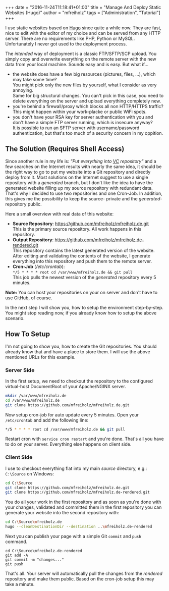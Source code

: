 +++
date = "2016-11-24T11:18:41+01:00"
title = "Manage And Deploy Static Websites (Hugo)"
author = "mfreiholz"
tags = ["Administration", "Tutorial"]
+++

I use static websites based on [Hugo](https://gohugo.io) since quite a while now. They are fast, nice to edit with the editor of my choice and can be served from any HTTP server. There are no requirements like PHP, Python or MySQL. Unfortunately I never got used to the deployment process.<!--more-->

The *intended* way of deployment is a classic FTP/SFTP/SCP upload. You simply copy and overwrite everything on the remote server with the new data from your local machine. Sounds easy and is easy. But what if...

- the website does have a few big resources (pictures, files, ...), which may take some time? \
    You might pick only the new files by yourself, what I consider as very annoying. \
    Same for big structural changes. You can't pick in this case, you need to delete everything on the server and upload everything completely new.
- you're behind a firewall/proxy which blocks all non HTTP/HTTPS traffic? \
    This might happen within your work-placke or public WiFi spots.
- you don't have your RSA key for server authentication with you and don't have a simple FTP server running, which is insecure anyway? \
    It is possible to run an SFTP server with username/password authentication, but that's too much of a security concern in my oppition.

## The Solution (Requires Shell Access)

Since another rule in my life is: *"Put everything into [VC](https://en.wikipedia.org/wiki/Version_control) repository"* and a few searches on the Internet results with nearly the same idea, it should be the right way to go to put my website into a Git repository and directly deploy from it. Most solutions on the Internet suggest to use a single repository with a *generated* branch, but I don't like the idea to have the generated website filling up my source repository with redundant data. That's why I decided to use two repositories and one Cron-Job. In addition, this gives me the possibility to keep the source- private and the *generated*-repository public.

Here a small overview with real data of this website:

- **Source Repository**: <https://github.com/mfreiholz/mfreiholz.de.git> \
    This is the primary source repository. All work happens in this repository.
- **Output Repository**: <https://github.com/mfreiholz/mfreiholz.de-rendered.git> \
    This repository contains the latest generated version of the website.
    After editing and validating the contents of the website, I generate everything into this repository and push them to the remote server.
- **Cron-Job** (*/etc/crontab*): \
    `*/5 * * * * root cd /var/www/mfreiholz.de && git pull` \
    This job pulls the newest version of the *generated* repository every 5 minutes.

**Note:** You can host your repositories on your on server and don't have to use GitHub, of course.

In the next step I will show you, how to setup the environment step-by-step. You might stop reading now, if you already know how to setup the above scenario.


## How To Setup

I'm not going to show you, how to create the Git repositories. You should already know that and have a place to store them. I will use the above mentioned URLs for this example.

### Server Side

In the first setup, we need to checkout the repository to the configured virtual-host DocumentRoot of your Apache/NGINX server.

```bash
mkdir /var/www/mfreiholz.de
cd /var/www/mfreiholz.de
git clone https://github.com/mfreiholz/mfreiholz.de.git
```

Now setup cron-job for auto update every 5 minutes. Open your `/etc/crontab` and add the following line:

```bash
*/5 * * * * root cd /var/www/mfreiholz.de && git pull
``` 

Restart cron with `service cron restart` and you're done. That's all you have to do on your server. Everything else happens on client side.

### Client Side

I use to checkout everything flat into my main *source* directory, e.g.: `C:\Source` on Windows:

```bash
cd C:\Source
git clone https://github.com/mfreiholz/mfreiholz.de.git
git clone https://github.com/mfreiholz/mfreiholz.de-rendered.git
```

You do all your work in the first repository and as soon as you're done with your changes, validated and committed them in the first repository you can generate your website into the second repository with:

```bash
cd C:\Source\mfreiholz.de
hugo --cleanDestinationDir --destination ..\mfreiholz.de-rendered
```

Next you can publish your page with a simple Git `commit` and `push` command.

```
cd C:\Source\mfreiholz.de-rendered
git add -A
git commit -m "changes..."
git push 
```

That's all. Your server will automatically pull the changes from the *rendered* repository and make them public. Based on the cron-job setup this may take a minute.
